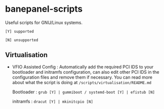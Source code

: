 # banepanel-scripts
Useful scripts for GNU/Linux systems.

`
[Y] supported 
`

`
[N] unsupported 
`

## Virtualisation
- VFIO Assisted Config :
    Automatically add the required PCI IDS to your bootloader and initramfs configuration, can also edit other PCI IDS in the configuration files and remove them if necessary. You can read more about what the script is doing at `/scripts/virtualisation/README.md`
    
    Bootloader : `grub [Y] | gummiboot / systemd-boot [Y] | efistub [N]`

    initramfs : `dracut [Y] | mkinitcpio [N]`
